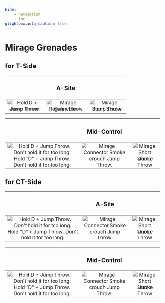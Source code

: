 ```yaml
---
hide:
    - navigation
    - toc
glightbox.auto_caption: true
---
```


# Mirage Grenades

## **for T-Side**

| |<h3>**A-Site**</h3>| |
|:---:|:---:|:---:|
|<div style="position: relative; display: inline-block;"><img src="../../assets/img/mirage_ct_ep_edited.png" alt="Hold D + Jump Throw. Don't hold it for too long." style="position: absolute; top: 0; left: 0; opacity: 100;"><img src="../../assets/img/mirage_ct_full.png" alt="Jump Throw" style="position: relative; z-index: 1; opacity: 0;"></div><br>Jump Throw|<div style="position: relative; display: inline-block;"><img src="../../assets/img/mirage_stairs_ep_edited.png" alt="Mirage Connector Smoke" style="position: absolute; top: 0; left: 0; opacity: 100;"><img src="../../assets/img/mirage_stairs_full.png" alt="Regular Throw" style="position: relative; z-index: 1; opacity: 0;"></div><br>Regular Throw|<div style="position: relative; display: inline-block;"><img src="../../assets/img/mirage_short_ep.png" alt="Mirage Short Smoke" style="position: absolute; top: 0; left: 0; opacity: 100;"><img src="../../assets/img/mirage_short_full.png" alt="Jump Throw" style="position: relative; z-index: 1; opacity: 0;"></div><br>Jump Throw|

||<h3>**Mid-Control**</h3>||
|:---:|:---:|:---:|
|<div style="position: relative; display: inline-block;"><img src="../../assets/img/mirage_window_ep.png" alt="Hold D + Jump Throw. Don't hold it for too long." style="position: absolute; top: 0; left: 0; opacity: 100;"><img src="../../assets/img/mirage_window_full.png" alt="Hold D + Jump Throw. Don't hold it for too long." style="position: relative; z-index: 1; opacity: 0;"></div><br>Hold "D" + Jump Throw. Don't hold it for too long.|<div style="position: relative; display: inline-block;"><img src="../../assets/img/mirage_connector_ep.png" alt="Mirage Connector Smoke" style="position: absolute; top: 0; left: 0; opacity: 100;"><img src="../../assets/img/mirage_connector_full.png" alt="Hold crouch + Jump Throw" style="position: relative; z-index: 1; opacity: 0;"></div><br>crouch Jump Throw.|<div style="position: relative; display: inline-block;"><img src="../../assets/img/mirage_short_ep.png" alt="Mirage Short Smoke" style="position: absolute; top: 0; left: 0; opacity: 100;"><img src="../../assets/img/mirage_short_full.png" alt="Jump Throw" style="position: relative; z-index: 1; opacity: 0;"></div><br>Jump Throw|

## **for CT-Side**

| |<h3>**A-Site**</h3>| |
|:---:|:---:|:---:|
|<div style="position: relative; display: inline-block;"><img src="../../assets/img/mirage_ct_ep_edited.png" alt="Hold D + Jump Throw. Don't hold it for too long." style="position: absolute; top: 0; left: 0; opacity: 100;"><img src="../../assets/img/mirage_window_full.png" alt="Hold D + Jump Throw. Don't hold it for too long." style="position: relative; z-index: 1; opacity: 0;"></div><br>Hold "D" + Jump Throw. Don't hold it for too long.|<div style="position: relative; display: inline-block;"><img src="../../assets/img/mirage_connector_ep.png" alt="Mirage Connector Smoke" style="position: absolute; top: 0; left: 0; opacity: 100;"><img src="../../assets/img/mirage_connector_full.png" alt="Hold crouch + Jump Throw" style="position: relative; z-index: 1; opacity: 0;"></div><br>crouch Jump Throw.|<div style="position: relative; display: inline-block;"><img src="../../assets/img/mirage_short_ep.png" alt="Mirage Short Smoke" style="position: absolute; top: 0; left: 0; opacity: 100;"><img src="../../assets/img/mirage_short_full.png" alt="Jump Throw" style="position: relative; z-index: 1; opacity: 0;"></div><br>Jump Throw|

||<h3>**Mid-Control**</h3>||
|:---:|:---:|:---:|
|<div style="position: relative; display: inline-block;"><img src="../../assets/img/mirage_window_ep.png" alt="Hold D + Jump Throw. Don't hold it for too long." style="position: absolute; top: 0; left: 0; opacity: 100;"><img src="../../assets/img/mirage_window_full.png" alt="Hold D + Jump Throw. Don't hold it for too long." style="position: relative; z-index: 1; opacity: 0;"></div><br>Hold "D" + Jump Throw. Don't hold it for too long.|<div style="position: relative; display: inline-block;"><img src="../../assets/img/mirage_connector_ep.png" alt="Mirage Connector Smoke" style="position: absolute; top: 0; left: 0; opacity: 100;"><img src="../../assets/img/mirage_connector_full.png" alt="Hold crouch + Jump Throw" style="position: relative; z-index: 1; opacity: 0;"></div><br>crouch Jump Throw.|<div style="position: relative; display: inline-block;"><img src="../../assets/img/mirage_short_ep.png" alt="Mirage Short Smoke" style="position: absolute; top: 0; left: 0; opacity: 100;"><img src="../../assets/img/mirage_short_full.png" alt="Jump Throw" style="position: relative; z-index: 1; opacity: 0;"></div><br>Jump Throw|
